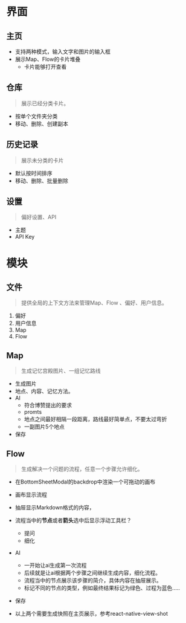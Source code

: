 
# 界面
## 主页
- 支持两种模式，输入文字和图片的输入框
- 展示Map、Flow的卡片堆叠
	- 卡片能够打开查看
## 仓库

> 展示已经分类卡片。

- 按单个文件夹分类
- 移动、删除、创建副本
## 历史记录

> 展示未分类的卡片

- 默认按时间排序
- 移动、删除、批量删除
## 设置

> 偏好设置、API 

- 主题
- API Key
# 模块
## 文件

>提供全局的上下文方法来管理Map、Flow 、偏好、用户信息。

1. 偏好
2. 用户信息
3. Map
4. Flow


## Map

> 生成记忆宫殿图片、一组记忆路线

- 生成图片
- 地点、内容、记忆方法。
- AI
	- 符合博赞提出的要求
	- promts
	- 地点之间最好相隔一段距离，路线最好简单点，不要太过弯折
	- 一副图片5个地点
- 保存

## Flow

> 生成解决一个问题的流程，任意一个步骤允许细化。

- 在BottomSheetModal的backdrop中渲染一个可拖动的画布
- 画布显示流程
- 抽屉显示Markdown格式的内容，
- 流程当中的**节点**或者**箭头**选中后显示浮动工具栏？
	- 提问
	- 细化
- AI
	- 一开始让ai生成第一次流程
	- 后续就是让ai根据两个步骤之间继续生成内容，细化流程。
	- 流程当中的节点展示该步骤的简介，具体内容在抽屉展示。
	- 标记不同的节点的类型，例如最终结果标记为绿色、过程为蓝色.....
- 保存

- 以上两个需要生成快照在主页展示，参考react-native-view-shot


